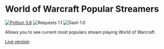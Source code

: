 # World of Warcraft Popular Streamers
[![Python 3.6](https://img.shields.io/badge/python-3.6-blue.svg)](https://www.python.org/downloads/release/python-360/) ![Requests 1.1](https://img.shields.io/badge/requests-1.1-yellowgreen) ![Dash 1.0](https://img.shields.io/badge/dash-1.0-red)

Allows you to see current most populars stream playing World of Warcraft.

[Live version](http://foxsaysderp.pythonanywhere.com)
